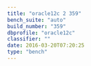 ```yaml
---
title: "oracle12c 2 359"
bench_suite: "auto"
build_number: "359"
dbprofile: "oracle12c"
classifier: ""
date: 2016-03-20T07:20:25
type: "bench"
---
```

